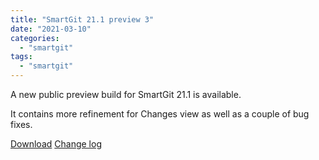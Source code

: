 ```yaml
---
title: "SmartGit 21.1 preview 3"
date: "2021-03-10"
categories: 
  - "smartgit"
tags: 
  - "smartgit"
---
```


A new public preview build for SmartGit 21.1 is available.

It contains more refinement for Changes view as well as a couple of bug fixes.

[Download](http://www.syntevo.com/smartgit/preview) [Change log](http://www.syntevo.com/smartgit/changelog-eap.txt)
